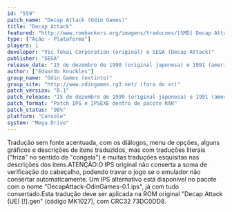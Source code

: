 ```yaml
---
id: "559"
patch_name: "Decap Attack (Odin Games)"
title: "Decap Attack"
featured: "http://www.romhackers.org/imagens/traducoes/[SMD] Decap Attack - Odin Games - 1.png"
type: ["Ação - Plataforma"]
players: 1
developer: "Vic Tokai Corporation (original) e SEGA (Decap Attack)"
publisher: "SEGA"
release_date: "15 de dezembro de 1990 (original japonesa) e 1991 (americana e européia)"
author: ["Eduardo Knuckles"]
group_name: "Odin Games (extinto)"
group_site: "http://www.odingames.rg3.net/ (fora do ar)"
patch_version: "0.1"
patch_release: "15 de dezembro de 1990 (original japonesa) e 1991 (americana e européia)"
patch_format: "Patch IPS e IPSEXE dentro de pacote RAR"
patch_status: "98%"
platform: "Console"
system: "Mega Drive"
---
```


Tradução sem fonte acentuada, com os diálogos, menu de opções, alguns gráficos e descrições de itens traduzidos, mas com traduções literais ("friza" no sentido de "congela") e muitas traduções esquisitas nas descrições dos itens.ATENÇÃO:O IPS original não conserta a soma de verificação do cabeçalho, podendo travar o jogo se o emulador não consertar automaticamente. Um IPS alternativo está disponível no pacote com o nome "DecapAttack-OdinGames-0.1.ips", já com tudo consertado.Esta tradução deve ser aplicada na ROM original "Decap Attack (UE) [!].gen" (código MK1027), com CRC32 73DC0DD8.